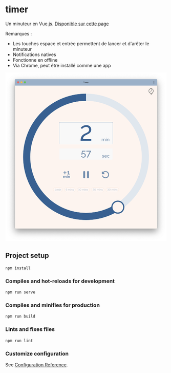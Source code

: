 # timer

Un minuteur en Vue.js. [Disponible sur cette page](https://toutcequibouge.net/Divers/Timer/)

Remarques :

* Les touches espace et entrée permettent de lancer et d'arêter le minuteur
* Notifications natives
* Fonctionne en offline
* Via Chrome, peut être installé comme une app

<div align="center">
<img src="https://raw.githubusercontent.com/Saint-loup/timer/master/src/assets/screenshot.png" />
</div>


## Project setup
```
npm install
```

### Compiles and hot-reloads for development
```
npm run serve
```

### Compiles and minifies for production
```
npm run build
```

### Lints and fixes files
```
npm run lint
```

### Customize configuration
See [Configuration Reference](https://cli.vuejs.org/config/).
